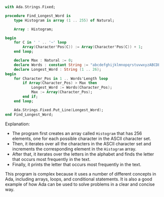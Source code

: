 ```ada
with Ada.Strings.Fixed;

procedure Find_Longest_Word is
    type Histogram is array (1 .. 255) of Natural;

    Array : Histogram;

begin
    for C in ' ' .. '~' loop
        Array(Character'Pos(C)) := Array(Character'Pos(C)) + 1;
    end loop;

    declare Max : Natural := 0;
    declare Words : constant String := "abcdefghijklmnopqrstuvwxyzABCDEFGHIJKLMOPQRSTUVWXYZ";
    declare Longest_Word : String (1 .. 26);
begin
    for Character_Pos in 1 .. Words'Length loop
        if Array(Character_Pos) > Max then
            Longest_Word := Words(Character_Pos);
            Max := Array(Character_Pos);
        end if;
    end loop;

    Ada.Strings.Fixed.Put_Line(Longest_Word);
end Find_Longest_Word;

```

Explanation:

* The program first creates an array called `Histogram` that has 256 elements, one for each possible character in the ASCII character set.
* Then, it iterates over all the characters in the ASCII character set and increments the corresponding element in the `Histogram` array.
* After that, it iterates over the letters in the alphabet and finds the letter that occurs most frequently in the text.
* Finally, it prints the letter that occurs most frequently in the text.

This program is complex because it uses a number of different concepts in Ada, including arrays, loops, and conditional statements. It is also a good example of how Ada can be used to solve problems in a clear and concise way.